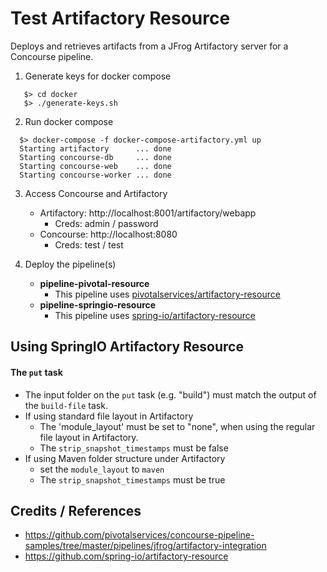 # Test Artifactory Resource

Deploys and retrieves artifacts from a JFrog Artifactory server for a Concourse pipeline.

1. Generate keys for docker compose
```
   $> cd docker
   $> ./generate-keys.sh
```

2. Run docker compose
```
  $> docker-compose -f docker-compose-artifactory.yml up
  Starting artifactory      ... done
  Starting concourse-db     ... done
  Starting concourse-web    ... done
  Starting concourse-worker ... done
```

3. Access Concourse and Artifactory
    * Artifactory:  http://localhost:8001/artifactory/webapp
      - Creds: admin / password
    * Concourse:    http://localhost:8080
		- Creds: test / test

4. Deploy the pipeline(s)
    * __pipeline-pivotal-resource__
      - This pipeline uses [pivotalservices/artifactory-resource](https://github.com/pivotalservices/artifactory-resource)
    * __pipeline-springio-resource__
      - This pipeline uses [spring-io/artifactory-resource](https://github.com/spring-io/artifactory-resource)

## Using SpringIO Artifactory Resource

#### The `put` task
* The input folder on the `put` task (e.g. "build") must match the output of the `build-file` task.
* If using standard file layout in Artifactory
  - The 'module_layout' must be set to "none", when using the regular file layout in Artifactory.
  - The `strip_snapshot_timestamps` must be false
* If using Maven folder structure under Artifactory
  - set the `module_layout` to `maven`
  - The `strip_snapshot_timestamps` must be true


## Credits / References

*  https://github.com/pivotalservices/concourse-pipeline-samples/tree/master/pipelines/jfrog/artifactory-integration
* https://github.com/spring-io/artifactory-resource
